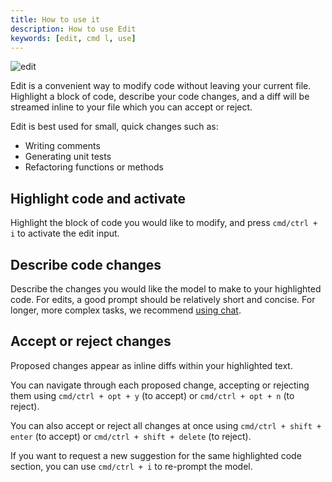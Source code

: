 ```yaml
---
title: How to use it
description: How to use Edit
keywords: [edit, cmd l, use]
---
```


![edit](/img/edit.gif)

Edit is a convenient way to modify code without leaving your current file. Highlight a block of code, describe your code changes, and a diff will be streamed inline to your file which you can accept or reject.

Edit is best used for small, quick changes such as:

- Writing comments
- Generating unit tests
- Refactoring functions or methods

## Highlight code and activate

Highlight the block of code you would like to modify, and press `cmd/ctrl + i` to activate the edit input.

## Describe code changes

Describe the changes you would like the model to make to your highlighted code. For edits, a good prompt should be relatively short and concise. For longer, more complex tasks, we recommend [using chat](./chat.md).

## Accept or reject changes

Proposed changes appear as inline diffs within your highlighted text.

You can navigate through each proposed change, accepting or rejecting them using `cmd/ctrl + opt + y` (to accept) or `cmd/ctrl + opt + n` (to reject).

You can also accept or reject all changes at once using `cmd/ctrl + shift + enter` (to accept) or `cmd/ctrl + shift + delete` (to reject).

If you want to request a new suggestion for the same highlighted code section, you can use `cmd/ctrl + i` to re-prompt the model.
